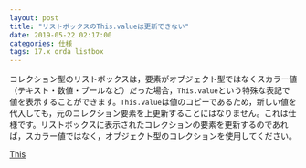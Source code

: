 ```yaml
---
layout: post
title: "リストボックスのThis.valueは更新できない"
date: 2019-05-22 02:17:00
categories: 仕様
tags: 17.x orda listbox
---
```


コレクション型のリストボックスは，要素がオブジェクト型ではなくスカラー値（テキスト・数値・ブールなど）だった場合，``This.value``という特殊な表記で値を表示することができます。``This.value``は値のコピーであるため，新しい値を代入しても，元のコレクション要素を上更新することにはなりません。これは仕様です。リストボックスに表示されたコレクションの要素を更新するのであれば，スカラー値ではなく，オブジェクト型のコレクションを使用してください。

<i class="fa fa-external-link" aria-hidden="true"></i> [This](https://doc.4d.com/4Dv17/4D/17.1/This.301-4178635.ja.html)
